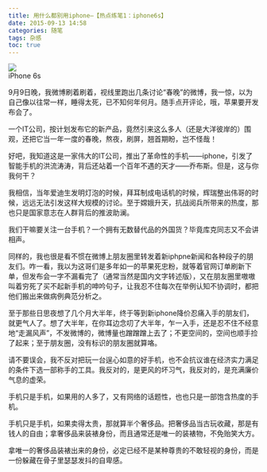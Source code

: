 ```yaml
---
title: 用什么都别用iphone—【热点练笔1：iphone6s】
date: 2015-09-13 14:58
categories: 随笔
tags: 杂感
toc: true
---
```

<div class="image-package"><img src="http://upload-images.jianshu.io/upload_images/29336-81c95e996349b441.jpg?imageMogr2/auto-orient/strip|imageView2/2/w/1080/q/100"><br><div class="image-caption">iPhone 6s</div></div><p>
9月9日晚，我微博刷着刷着，视线里跑出几条讨论“春晚”的微博，我一惊，以为自己像以往常一样，睡得太死，已不知何年何月。随手点开评论，哦，苹果要开发布会了。

一个IT公司，按计划发布它的新产品，竟然引来这么多人（还是大洋彼岸的）围观，还把它当一年一度的春晚，熬夜，刷屏，翘首期盼，岂不怪哉！

好吧，我知道这是一家伟大的IT公司，推出了革命性的手机——iphone，引发了智能手机的洪流涛涛，背后还站着一个百年不遇的天才——乔布斯。但是，这与你我何干？

我相信，当年爱迪生发明灯泡的时候，拜耳制成电话机的时候，辉瑞整出伟哥的时候，远远无法引发这样大规模的讨论。至于嫦娥升天，抗战阅兵所带来的热度，那也只是国家意志在人群背后的推波助澜。

我们干嘛要关注一台手机？一个拥有无数替代品的外国货？毕竟库克同志又不会讲相声。

同样的，我也很是看不惯在微博上朋友圈里转发着新iphpne新闻和各种段子的朋友们。咋一看，我以为这哥们是多年如一的苹果死忠粉，就等着官网订单刷新下单，但发布会一字不漏看完了（通常当然是国内文字转述版），又在朋友圈里嗷嗷叫着穷死了买不起新手机的呻吟句子，让我忍不住每次在举例认知不协调时，都把他们搬出来做病例典范分析之。

至于那些日思夜想了几个月大半年，终于等到新iphone降价忍痛入手的朋友们，就更气人了。想了大半年，在你耳边念叨了大半年，乍一入手，还是忍不住不经意地“走漏风声”，不发微博的，微博量也蹭蹭蹭上去了；不更空间的，空间也顺手捡了起来；至于朋友圈，没有标识的朋友圈就算咯。

请不要误会，我不反对把玩一台逞心如意的好手机，也不会抗议谁在经济实力满足的条件下选一部称手的工具。我反对的，是更风的坏习气，我反对的，是充满廉价气息的虚荣。

手机只是手机，如果用的人多了，又有网络的话题性，也也只是一部饱含热度的手机。 

手机只是手机，如果卖得太贵，那就算半个奢侈品。把奢侈品当古玩收藏，那是有钱人的自由；拿奢侈品来装裱身份，而且通常还是唯一的装裱物，不免贻笑大方。

拿唯一的奢侈品装裱出来的身份，必定已经不是某种尊贵的不敢轻视的身份，而是一份躲藏在骨子里瑟瑟发抖的自卑感。<br></p>
